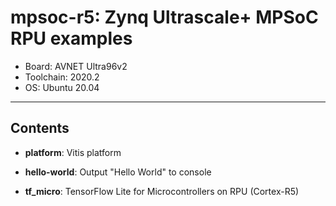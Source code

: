 # mpsoc-r5: Zynq Ultrascale+ MPSoC RPU examples

- Board: AVNET Ultra96v2
- Toolchain: 2020.2
- OS: Ubuntu 20.04

***

## Contents

- __platform__: Vitis platform

- __hello-world__: Output "Hello World" to console

- __tf_micro__: TensorFlow Lite for Microcontrollers on RPU (Cortex-R5)
